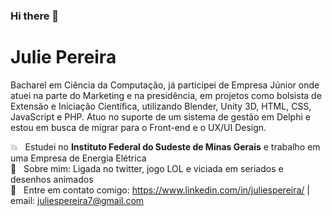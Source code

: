 ### Hi there 👋

<!--
**juliespereira/juliespereira** is a ✨ _special_ ✨ repository because its `README.md` (this file) appears on your GitHub profile.

Here are some ideas to get you started:

- 🔭 I’m currently working on ...
- 🌱 I’m currently learning ...
- 👯 I’m looking to collaborate on ...
- 🤔 I’m looking for help with ...
- 💬 Ask me about ...
- 📫 How to reach me: ...
- 😄 Pronouns: ...
- ⚡ Fun fact: ...


- Bacharel em Ciência da Computação, já participei de Empresa Júnior onde atuei na parte do Marketing e na presidência, em projetos como bolsista de Extensão e Iniciação Científica, utilizando ferramentas como Blender, Unity 3D, HTML, CSS, JavaScript e PHP. Atuo no suporte de sistema em Delphi e estou em busca de migrar para o Frent-end e o UX/UI Design e sempre em busca de um melhor conhecimento sobre as ferramentas da área.

- Email: juliespereira7@gmail.com | LinkedIn: https://www.linkedin.com/in/julie-pereira-3b4924152/ 
- Estudo no Instituto Federal do Sudeste de Minas Gerais e estou como voluntária no Grupo Meninas Digitais
- Unity, Blender, FIGMA e UX Design
- Em que você procura colaborar
- Com o que você pode ajudar quem estiver precisando
- Como entrar com contato com você

```markdown
-->
# Julie Pereira

Bacharel em Ciência da Computação, já participei de Empresa Júnior onde atuei na parte do Marketing e na presidência, em projetos como bolsista de Extensão e Iniciação Científica, utilizando Blender, Unity 3D, HTML, CSS, JavaScript e PHP. Atuo no suporte de um sistema de gestão em Delphi e estou em busca de migrar para o Front-end e o UX/UI Design.


:boom:  &nbsp; Estudei no **Instituto Federal do Sudeste de Minas Gerais** e trabalho em uma Empresa de Energia Elétrica
 <br/> 💬  &nbsp; Sobre mim: Ligada no twitter, jogo LOL e viciada em seriados e desenhos animados
 <br/> :email: &nbsp; Entre em contato comigo: https://www.linkedin.com/in/juliespereira/
| 
email: juliespereira7@gmail.com

```
